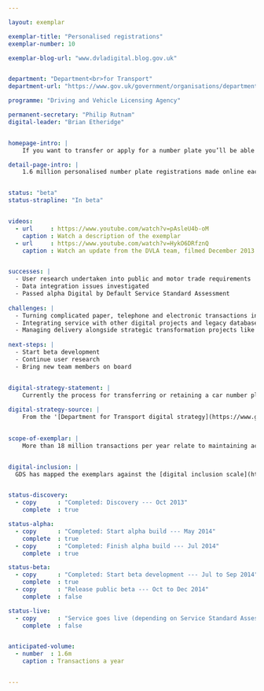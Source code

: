 ```yaml
---

layout: exemplar

exemplar-title: "Personalised registrations"
exemplar-number: 10

exemplar-blog-url: "www.dvladigital.blog.gov.uk"


department: "Department<br>for Transport"
department-url: "https://www.gov.uk/government/organisations/department-for-transport"

programme: "Driving and Vehicle Licensing Agency"

permanent-secretary: "Philip Rutnam"
digital-leader: "Brian Etheridge"


homepage-intro: |
    If you want to transfer or apply for a number plate you’ll be able do it online, without having to visit a DVLA office

detail-page-intro: |
    1.6 million personalised number plate registrations made online each year


status: "beta"
status-strapline: "In beta"


videos:
  - url     : https://www.youtube.com/watch?v=pAsleU4b-oM
    caption : Watch a description of the exemplar
  - url     : https://www.youtube.com/watch?v=HykO6DRfznQ
    caption : Watch an update from the DVLA team, filmed December 2013


successes: |
  - User research undertaken into public and motor trade requirements
  - Data integration issues investigated
  - Passed alpha Digital by Default Service Standard Assessment
  
challenges: |
  - Turning complicated paper, telephone and electronic transactions into a simple digital service
  - Integrating service with other digital projects and legacy databases and connecting to a secure cloud environment
  - Managing delivery alongside strategic transformation projects like the abolition of the tax disc, payments and direct debits
  
next-steps: |
  - Start beta development
  - Continue user research
  - Bring new team members on board


digital-strategy-statement: |
    Currently the process for transferring or retaining a car number plate and related services is a paper transaction, often carried out at a DVLA local Office. This process will be digitised so the customer or an intermediary can do it online.
    
digital-strategy-source: |
    From the '[Department for Transport digital strategy](https://www.gov.uk/government/publications/department-for-transport-digital-strategy)' – December 2012
    

scope-of-exemplar: |
    More than 18 million transactions per year relate to maintaining accurate records of vehicles, their keepers, and personalised registrations.  These include disposal to trade, acquisition from trade, notification of change or death of a keeper, retention of a registration mark, and assigning a registration mark.  The Vehicle Management and Personalised Registration exemplars will deliver fully digital services for these transactions, and improve the quality and accuracy of data for DVLA and its external stakeholders.


digital-inclusion: |
  GDS has mapped the exemplars against the [digital inclusion scale](https://www.gov.uk/government/publications/government-digital-inclusion-strategy/government-digital-inclusion-strategy#measuring-digital-exclusion) to help show where these services may be difficult for some people to use. [See the rating for Personalised registrations](https://www.gov.uk/government/publications/government-digital-inclusion-strategy/exemplar-services-and-identity-assurance-how-complex-they-are#personalised-registrations).


status-discovery:
  - copy      : "Completed: Discovery --- Oct 2013"
    complete  : true

status-alpha:
  - copy      : "Completed: Start alpha build --- May 2014"
    complete  : true
  - copy      : "Completed: Finish alpha build --- Jul 2014"
    complete  : true

status-beta:
  - copy      : "Completed: Start beta development --- Jul to Sep 2014"
    complete  : true
  - copy      : "Release public beta --- Oct to Dec 2014"
    complete  : false

status-live:
  - copy      : "Service goes live (depending on Service Standard Assessment) --- Jan to Mar 2015"
    complete  : false


anticipated-volume:
  - number  : 1.6m
    caption : Transactions a year


---
```



